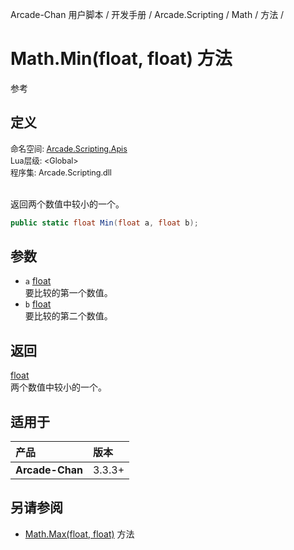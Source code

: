 Arcade-Chan 用户脚本 / 开发手册 / Arcade.Scripting / Math / 方法 /
# Math.Min(float, float) 方法
参考

## 定义
<div style="font-size: 90%;">
命名空间: <a href="README.md">Arcade.Scripting.Apis</a><br />
Lua层级: &lt;Global&gt;<br />
程序集: Arcade.Scripting.dll
</div><br />

返回两个数值中较小的一个。

```csharp
public static float Min(float a, float b);
```

## 参数
- ``a`` [float](https://docs.microsoft.com/zh-cn/dotnet/api/system.single)  
  要比较的第一个数值。
- ``b`` [float](https://docs.microsoft.com/zh-cn/dotnet/api/system.single)  
  要比较的第二个数值。

## 返回
[float](https://docs.microsoft.com/zh-cn/dotnet/api/system.single)  
  两个数值中较小的一个。

## 适用于
| 产品 | 版本 |
|:----|:----|
| **Arcade-Chan** | 3.3.3+ |

## 另请参阅
- [Math.Max(float, float)](Math_Max.md) 方法